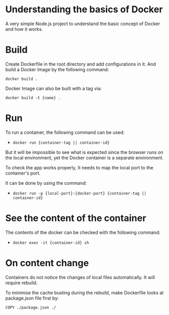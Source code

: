 # Understanding the basics of Docker
A very simple Node.js project to understand the basic concept of Docker and how it works.

# Build

Create Dockerfile in the root directory and add configurations in it. And build a Docker Image by the following command:

```docker build .```

Docker Image can also be built with a tag via:

```docker build -t {name} .```

# Run
To run a container, the following command can be used:

* ```docker run {container-tag || container-id}```

But it will be impossible to see what is expected since the browser runs on the local environment, yet the Docker container is a separate environment.

To check the app works properly, It needs to map the local port to the container's port.

It can be done by using the command:

* ```docker run -p {local-port}:{docker-port} {container-tag || container-id}```

# See the content of the container

The contents of the docker can be checked with the following command:

* ```docker exec -it {container-id} sh```

# On content change

Containers do not notice the changes of local files automatically. It will require rebuild.

To minimise the cache busting during the rebuild, make Dockerfile looks at package.json file first by:

```COPY ./package.json ./```